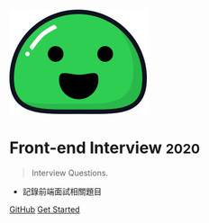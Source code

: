 ![logo](_media/icon.svg)

# Front-end Interview <small>2020</small>

> Interview Questions.

- 記錄前端面試相關題目

[GitHub](https://github.com/wuzhe0912/docsify-note)
[Get Started](#docsify)